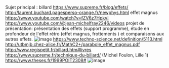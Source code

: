 Sujet principal : billard
https://www.supreme.fr/blog/effets/  
http://laurent.buchard.pagesperso-orange.fr/newphys.html
effet magnus
https://www.youtube.com/watch?v=fZV6z7HpkvI
https://www.youtube.com/@jean-michelfray2246/videos
projet de présentation: présentation des effets (support programme), étude en profondeur de l'effet rétro (effet magnus, frottements ) et comparaisons aux autres effets.
![image](https://user-images.githubusercontent.com/115954703/222465975-52556f82-0d85-4e2e-b81b-794dc5bbf07f.png)
https://www.techno-science.net/definition/5113.html
http://utbmjb.chez-alice.fr/MathC2+/parabole_effet_magnus.pdf
http://www.regispetit.fr/billard.htm#livres
https://www.supreme.fr/technique-du-billard/
(Michel Foulon, Lille 1)
https://www.theses.fr/1999POIT2308#
![image](https://user-images.githubusercontent.com/115954703/236227433-a3d8d7d7-f3c6-4831-8996-7b4f52797216.png)
